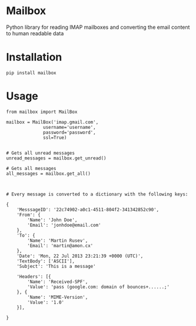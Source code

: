 Mailbox
=======

Python library for reading IMAP mailboxes and converting the email content to human readable data

Installation
============

	pip install mailbox


Usage 
=====


	from mailbox import MailBox

	mailbox = MailBox('imap.gmail.com',
				  username='username', 
				  password='password',
				  ssl=True)


	# Gets all unread messages
	unread_messages = mailbox.get_unread()

	# Gets all messages 
	all_messages = mailbox.get_all()



	# Every message is converted to a dictionary with the following keys:

	{
		'MesssageID': '22c74902-a0c1-4511-804f2-341342852c90',
		'From': {
			'Name': 'John Doe',
			'Email': 'jonhdoe@email.com'
		},
		'To': {
			'Name': 'Martin Rusev',
			'Email': 'martin@amon.cx'
		},
		'Date': 'Mon, 22 Jul 2013 23:21:39 +0000 (UTC)',
		'TextBody': ['ASCII'],
		'Subject': 'This is a message'

		'Headers': [{
			'Name': 'Received-SPF',
			'Value': 'pass (google.com: domain of bounces+......;'
		}, {
			'Name': 'MIME-Version',
			'Value': '1.0'
		}],
		
	}





